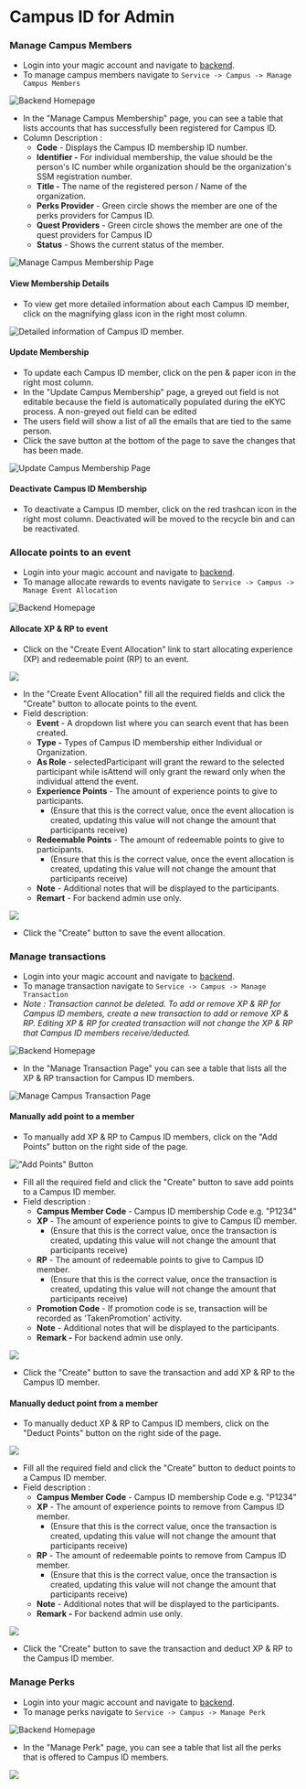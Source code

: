 # Campus ID for Admin

### Manage Campus Members

* Login into your magic account and navigate to [backend](https://central.mymagic.my/backend/).
* To manage campus members navigate to `Service -> Campus -> Manage Campus Members`

![Backend Homepage](../../../.gitbook/assets/backend1.jpg)

* In the "Manage Campus Membership" page, you can see a table that lists accounts that has successfully been registered for Campus ID.
* Column Description : 
  * **Code** - Displays the Campus ID membership ID number.
  * **Identifier -** For individual membership, the value should be the person's IC number while organization should be the organization's SSM registration number.
  * **Title -** The name of the registered person / Name of the organization.
  * **Perks Provider** - Green circle shows the member are one of the perks providers for Campus ID.
  * **Quest Providers** - Green circle shows the member are one of the quest providers for Campus ID
  * **Status** - Shows the current status of the member.

![Manage Campus Membership Page](../../../.gitbook/assets/backend2-edited.jpg)

#### View Membership Details

* To view get more detailed information about each Campus ID member, click on the magnifying glass icon in the right most column.

![Detailed information of Campus ID member.](../../../.gitbook/assets/backend3-edited.jpg)

#### Update Membership

* To update each Campus ID member, click on the pen & paper icon in the right most column.
* In the "Update Campus Membership" page, a greyed out field is not editable because the field is automatically populated during the eKYC process. A non-greyed out field can be edited
* The users field will show a list of all the emails that are tied to the same person.
* Click the save button at the bottom of the page to save the changes that has been made.

![Update Campus Membership Page](../../../.gitbook/assets/backedn4-edited.jpg)

#### Deactivate Campus ID Membership

* To deactivate a Campus ID member, click on the red trashcan icon in the right most column. Deactivated will be moved to the recycle bin and can be reactivated.

### Allocate points to an event

* Login into your magic account and navigate to [backend](https://central.mymagic.my/backend/).
* To manage allocate rewards to events navigate to `Service -> Campus -> Manage Event Allocation`

![Backend Homepage](../../../.gitbook/assets/backend6-edited.jpg)

#### Allocate XP & RP to event

* Click on the "Create Event Allocation" link to start allocating experience \(XP\) and redeemable point \(RP\) to an event.

![](../../../.gitbook/assets/backend7-edited.jpg)

* In the "Create Event Allocation" fill all the required fields and click the "Create" button to allocate points to the event.
* Field description:
  * **Event** - A dropdown list where you can search event that has been created.
  * **Type -** Types of Campus ID membership either Individual or Organization.
  * **As Role** - selectedParticipant will grant the reward to the selected participant while isAttend will only grant the reward only when the individual attend the event.
  * **Experience Points** - The amount of experience points to give to participants. 
    * \(Ensure that this is the correct value, once the event allocation is created, updating this value will not change the amount that participants receive\)
  * **Redeemable Points** - The amount of redeemable points to give to participants. 
    * \(Ensure that this is the correct value, once the event allocation is created, updating this value will not change the amount that participants receive\)
  * **Note** - Additional notes that will be displayed to the participants.
  * **Remart** - For backend admin use only.

![](../../../.gitbook/assets/backend8-edited.jpg)

* Click the "Create" button to save the event allocation.

### Manage transactions

* Login into your magic account and navigate to [backend](https://central.mymagic.my/backend/).
* To manage transaction navigate to `Service -> Campus -> Manage Transaction`
* _Note : Transaction cannot be deleted. To add or remove XP & RP for Campus ID members, create a new transaction to add or remove XP & RP. Editing XP & RP for created transaction will not change the XP & RP that Campus ID members receive/deducted._

![Backend Homepage](../../../.gitbook/assets/backend1-eee.jpg)

* In the "Manage Transaction Page" you can see a table that lists all the XP & RP transaction for Campus ID members.

![Manage Campus Transaction Page](../../../.gitbook/assets/backend9-edited.jpg)

#### Manually add point to a member

* To manually add XP & RP to Campus ID members, click on the "Add Points" button on the right side of the page.

![&quot;Add Points&quot; Button](../../../.gitbook/assets/backend9-eee.jpg)

* Fill all the required field and click the "Create" button to save add points to a Campus ID member.
* Field description :
  * **Campus Member Code** - Campus ID membership Code e.g. "P1234"
  * **XP** - The amount of experience points to give to Campus ID member. 
    * \(Ensure that this is the correct value, once the transaction is created, updating this value will not change the amount that participants receive\)
  * **RP** - The amount of redeemable points to give to Campus ID member. 
    * \(Ensure that this is the correct value, once the transaction is created, updating this value will not change the amount that participants receive\)
  * **Promotion Code** - If promotion code is se, transaction will be recorded as 'TakenPromotion' activity.
  * **Note** - Additional notes that will be displayed to the participants.
  * **Remark -** For backend admin use only.

![](../../../.gitbook/assets/backend10-edited.jpg)

* Click the "Create" button to save the transaction and add XP & RP to the Campus ID member.

#### Manually deduct point from a member

* To manually deduct XP & RP to Campus ID members, click on the "Deduct Points" button on the right side of the page.

![](../../../.gitbook/assets/backend9-ddd.jpg)

* Fill all the required field and click the "Create" button to deduct points to a Campus ID member.
* Field description :
  * **Campus Member Code** - Campus ID membership Code e.g. "P1234"
  * **XP** - The amount of experience points to remove from Campus ID member. 
    * \(Ensure that this is the correct value, once the transaction is created, updating this value will not change the amount that participants receive\)
  * **RP** - The amount of redeemable points to remove from Campus ID member. 
    * \(Ensure that this is the correct value, once the transaction is created, updating this value will not change the amount that participants receive\)
  * **Note** - Additional notes that will be displayed to the participants.
  * **Remark -** For backend admin use only.

![](../../../.gitbook/assets/backend11-edited.jpg)

* Click the "Create" button to save the transaction and deduct XP & RP to the Campus ID member.

### Manage Perks

* Login into your magic account and navigate to [backend](https://central.mymagic.my/backend/).
* To manage perks navigate to `Service -> Campus -> Manage Perk`

![Backend Homepage](../../../.gitbook/assets/backend1-ooo.jpg)

* In the "Manage Perk" page, you can see a table that list all the perks that is offered to Campus ID members.

![](../../../.gitbook/assets/backend12-edited.jpg)

